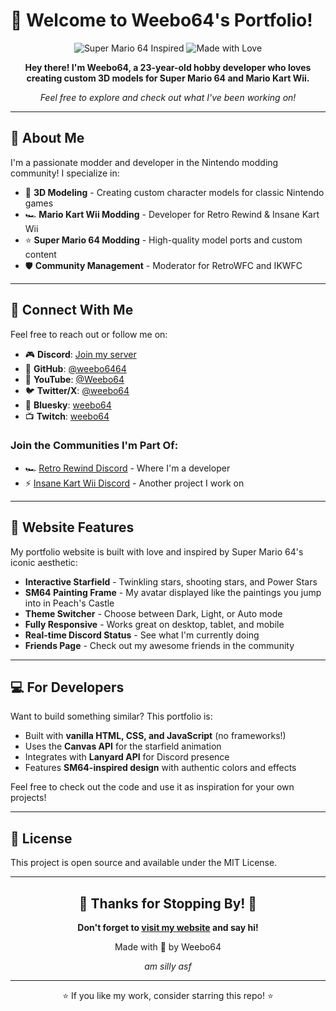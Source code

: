 # 🌟 Welcome to Weebo64's Portfolio!

<div align="center">

![Super Mario 64 Inspired](https://img.shields.io/badge/Inspired%20by-Super%20Mario%2064-red?style=for-the-badge&logo=nintendo)
![Made with Love](https://img.shields.io/badge/Made%20with-💜-purple?style=for-the-badge)

**Hey there! I'm Weebo64, a 23-year-old hobby developer who loves creating custom 3D models for Super Mario 64 and Mario Kart Wii.**

*Feel free to explore and check out what I've been working on!*

</div>

---

## 👋 About Me

I'm a passionate modder and developer in the Nintendo modding community! I specialize in:

- 🎨 **3D Modeling** - Creating custom character models for classic Nintendo games
- 🏎️ **Mario Kart Wii Modding** - Developer for Retro Rewind & Insane Kart Wii
- ⭐ **Super Mario 64 Modding** - High-quality model ports and custom content
- 🛡️ **Community Management** - Moderator for RetroWFC and IKWFC

---

## 🤝 Connect With Me

Feel free to reach out or follow me on:

- 🎮 **Discord**: [Join my server](https://discord.gg/RGqjpAqJGf)
- 🐙 **GitHub**: [@weebo6464](https://github.com/weebo6464)
- 🎥 **YouTube**: [@Weebo64](https://www.youtube.com/@Weebo64)
- 🐦 **Twitter/X**: [@weebo64](https://x.com/weebo64)
- 🦋 **Bluesky**: [weebo64](https://bsky.app/profile/did:plc:dqjrsjiqgjngpzxim3gmt5ph)
- 📺 **Twitch**: [weebo64](https://twitch.tv/weebo64)

### Join the Communities I'm Part Of:

- 🏎️ [Retro Rewind Discord](https://discord.gg/retrorewind) - Where I'm a developer
- ⚡ [Insane Kart Wii Discord](https://discord.gg/Kexm9VqV89) - Another project I work on

---

## 🎨 Website Features

My portfolio website is built with love and inspired by Super Mario 64's iconic aesthetic:

- **Interactive Starfield** - Twinkling stars, shooting stars, and Power Stars
- **SM64 Painting Frame** - My avatar displayed like the paintings you jump into in Peach's Castle
- **Theme Switcher** - Choose between Dark, Light, or Auto mode
- **Fully Responsive** - Works great on desktop, tablet, and mobile
- **Real-time Discord Status** - See what I'm currently doing
- **Friends Page** - Check out my awesome friends in the community

---

## 💻 For Developers

Want to build something similar? This portfolio is:

- Built with **vanilla HTML, CSS, and JavaScript** (no frameworks!)
- Uses the **Canvas API** for the starfield animation
- Integrates with **Lanyard API** for Discord presence
- Features **SM64-inspired design** with authentic colors and effects

Feel free to check out the code and use it as inspiration for your own projects!

---

## 📝 License

This project is open source and available under the MIT License.

---

<div align="center">

## 🌟 Thanks for Stopping By! 🌟

**Don't forget to [visit my website](https://weebo6464.github.io/weebo64-portfolio/) and say hi!**

Made with 💜 by Weebo64

*am silly asf*

---

⭐ If you like my work, consider starring this repo! ⭐

</div>

